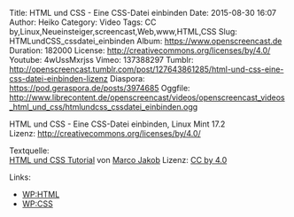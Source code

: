 Title: HTML und CSS - Eine CSS-Datei einbinden
Date: 2015-08-30 16:07
Author: Heiko
Category: Video
Tags: CC by,Linux,Neueinsteiger,screencast,Web,www,HTML,CSS
Slug: HTMLundCSS_cssdatei_einbinden
Album: https://www.openscreencast.de
Duration: 182000
License: http://creativecommons.org/licenses/by/4.0/
Youtube: 4wUssMxrjss
Vimeo: 137388297
Tumblr: http://openscreencast.tumblr.com/post/127643861285/html-und-css-eine-css-datei-einbinden-lizenz
Diaspora: https://pod.geraspora.de/posts/3974685
Oggfile: http://www.librecontent.de/openscreencast/videos/openscreencast_videos_html_und_css/htmlundcss_cssdatei_einbinden.ogg

HTML und CSS - Eine CSS-Datei einbinden, Linux Mint 17.2  
Lizenz: <http://creativecommons.org/licenses/by/4.0/>  
  
Textquelle:  
[HTML und CSS Tutorial](http://code.makery.ch/library/html-css/de/) von [Marco
Jakob](http://code.makery.ch/about/) Lizenz: [CC by
4.0](http://creativecommons.org/licenses/by/4.0/)

Links:

  * [WP:HTML](http://de.wikipedia.org/wiki/Hypertext_Markup_Language "Link zu wikipedia.org" )
  * [WP:CSS](http://de.wikipedia.org/wiki/Cascading_Style_Sheets "Link zu wikipedia.org" )

